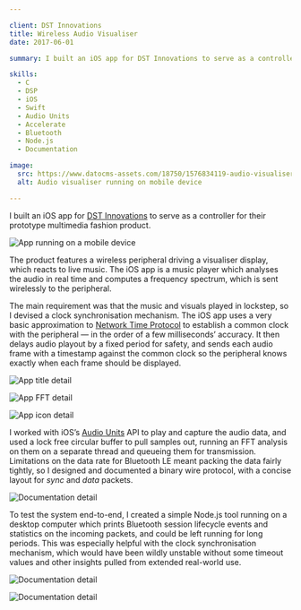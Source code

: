 ```yaml
---

client: DST Innovations
title: Wireless Audio Visualiser
date: 2017-06-01

summary: I built an iOS app for DST Innovations to serve as a controller for their prototype multimedia fashion product.

skills:
  - C
  - DSP
  - iOS
  - Swift
  - Audio Units
  - Accelerate
  - Bluetooth
  - Node.js
  - Documentation

image:
  src: https://www.datocms-assets.com/18750/1576834119-audio-visualiser-app.jpg
  alt: Audio visualiser running on mobile device

---
```


I built an iOS app for [DST Innovations](http://www.dst-innovations.net) to serve as a controller for their prototype multimedia fashion product.

![App running on a mobile device](https://www.datocms-assets.com/18750/1576834119-audio-visualiser-app.jpg)

The product features a wireless peripheral driving a visualiser display, which reacts to live music. The iOS app is a music player which analyses the audio in real time and computes a frequency spectrum, which is sent wirelessly to the peripheral.

The main requirement was that the music and visuals played in lockstep, so I devised a clock synchronisation mechanism. The iOS app uses a very basic approximation to [Network Time Protocol](https://en.wikipedia.org/wiki/Network_Time_Protocol) to establish a common clock with the peripheral — in the order of a few milliseconds’ accuracy. It then delays audio playout by a fixed period for safety, and sends each audio frame with a timestamp against the common clock so the peripheral knows exactly when each frame should be displayed.

![App title detail](https://www.datocms-assets.com/18750/1576835113-audio-visualiser-title-detail.jpg "App title detail")

![App FFT detail](https://www.datocms-assets.com/18750/1576835157-audio-visualiser-fft-detail.jpg "App FFT detail")

![App icon detail](https://www.datocms-assets.com/18750/1576835181-audio-visualiser-icon-detail.jpg "App icon detail")

I worked with iOS’s [Audio Units](https://en.wikipedia.org/wiki/Audio_Units) API to play and capture the audio data, and used a lock free circular buffer to pull samples out, running an FFT analysis on them on a separate thread and queueing them for transmission. Limitations on the data rate for Bluetooth LE meant packing the data fairly tightly, so I designed and documented a binary wire protocol, with a concise layout for _sync_ and _data_ packets.

![Documentation detail](https://www.datocms-assets.com/18750/1576835221-audio-visualiser-documentation.jpg)

To test the system end-to-end, I created a simple Node.js tool running on a desktop computer which prints Bluetooth session lifecycle events and statistics on the incoming packets, and could be left running for long periods. This was especially helpful with the clock synchronisation mechanism, which would have been wildly unstable without some timeout values and other insights pulled from extended real-world use.

![Documentation detail](https://www.datocms-assets.com/18750/1576835243-audio-visualiser-documentation-detail-1.jpg "Documentation detail")

![Documentation detail](https://www.datocms-assets.com/18750/1576835259-audio-visualiser-documentation-detail-2.jpg "Documentation detail")
